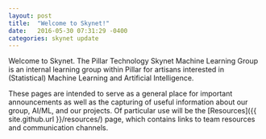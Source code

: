 ```yaml
---
layout: post
title:  "Welcome to Skynet!"
date:   2016-05-30 07:31:29 -0400
categories: skynet update
---
```

Welcome to Skynet.  The Pillar Technology Skynet Machine Learning Group is an internal learning group within Pillar for artisans interested in (Statistical) Machine Learning and Artificial Intelligence.

These pages are intended to serve as a general place for important announcements as well as the capturing of useful information about our group, AI/ML, and our projects.  Of particular use will be the [Resources]({{ site.github.url }}/resources/) page, which contains links to team resources and communication channels.
